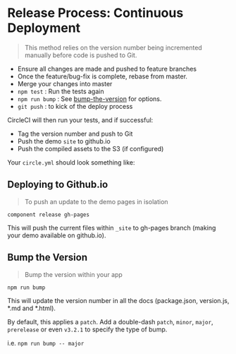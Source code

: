 # Release Process: Continuous Deployment

> This method relies on the version number being incremented manually before code is pushed to Git.

 * Ensure all changes are made and pushed to feature branches
 * Once the feature/bug-fix is complete, rebase from master.
 * Merge your changes into master
 * `npm test` : Run the tests again
 * `npm run bump` : See [bump-the-version](#bump-the-version) for options.
 * `git push` : to kick of the deploy process

CircleCI will then run your tests, and if successful:
 * Tag the version number and push to Git
 * Push the demo `site` to github.io
 * Push the compiled assets to the S3 (if configured)

Your `circle.yml` should look something like:

## Deploying to Github.io

> To push an update to the demo pages in isolation

`component release gh-pages`

This will push the current files within `_site` to gh-pages branch (making your demo available on github.io).


## Bump the Version

> Bump the version within your app

`npm run bump`

This will update the version number in all the docs (package.json, version.js, *.md and *.html).

By default, this applies a  `patch`.  Add a double-dash `patch`, `minor`, `major`, `prerelease` or even `v3.2.1` to specify the type of bump.

i.e. `npm run bump -- major`